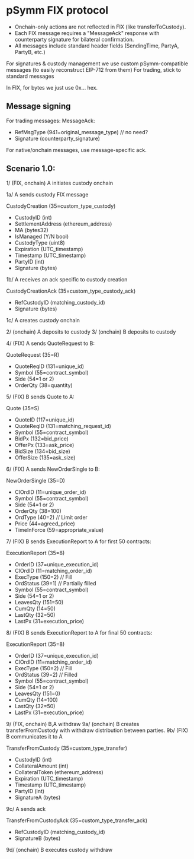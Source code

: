 # pSymm FIX protocol

- Onchain-only actions are not reflected in FIX (like transferToCustody).
- Each FIX message requires a "MessageAck" response with counterparty signature for bilateral confirmation.
- All messages include standard header fields (SendingTime, PartyA, PartyB, etc.)

For signatures & custody management we use custom pSymm-compatible messages (to easily reconstruct EIP-712 from them)
For trading, stick to standard messages

In FIX, for bytes we just use 0x... hex.

## Message signing

For trading messages: MessageAck:

- RefMsgType (941=original_message_type) // no need?
- Signature (counterparty_signature)

For native/onchain messages, use message-specific ack.

## Scenario 1.0:

1/ (FIX, onchain) A initiates custody onchain

1a/ A sends custody FIX message

CustodyCreation (35=custom_type_custody)

- CustodyID (int)
- SettlementAddress (ethereum_address)
- MA (bytes32)
- IsManaged (Y/N bool)
- CustodyType (uint8)
- Expiration (UTC_timestamp)
- Timestamp (UTC_timestamp)
- PartyID (int)
- Signature (bytes)

1b/ A receives an ack specific to custody creation

CustodyCreationAck (35=custom_type_custody_ack)

- RefCustodyID (matching_custody_id)
- Signature (bytes)

1c/ A creates custody onchain

2/ (onchain) A deposits to custody
3/ (onchain) B deposits to custody

4/ (FIX) A sends QuoteRequest to B:

QuoteRequest (35=R)

- QuoteReqID (131=unique_id)
- Symbol (55=contract_symbol)
- Side (54=1 or 2)
- OrderQty (38=quantity)

5/ (FIX) B sends Quote to A:

Quote (35=S)

- QuoteID (117=unique_id)
- QuoteReqID (131=matching_request_id)
- Symbol (55=contract_symbol)
- BidPx (132=bid_price)
- OfferPx (133=ask_price)
- BidSize (134=bid_size)
- OfferSize (135=ask_size)

6/ (FIX) A sends NewOrderSingle to B:

NewOrderSingle (35=D)

- ClOrdID (11=unique_order_id)
- Symbol (55=contract_symbol)
- Side (54=1 or 2)
- OrderQty (38=100)
- OrdType (40=2) // Limit order
- Price (44=agreed_price)
- TimeInForce (59=appropriate_value)

7/ (FIX) B sends ExecutionReport to A for first 50 contracts:

ExecutionReport (35=8)

- OrderID (37=unique_execution_id)
- ClOrdID (11=matching_order_id)
- ExecType (150=2) // Fill
- OrdStatus (39=1) // Partially filled
- Symbol (55=contract_symbol)
- Side (54=1 or 2)
- LeavesQty (151=50)
- CumQty (14=50)
- LastQty (32=50)
- LastPx (31=execution_price)

8/ (FIX) B sends ExecutionReport to A for final 50 contracts:

ExecutionReport (35=8)

- OrderID (37=unique_execution_id)
- ClOrdID (11=matching_order_id)
- ExecType (150=2) // Fill
- OrdStatus (39=2) // Filled
- Symbol (55=contract_symbol)
- Side (54=1 or 2)
- LeavesQty (151=0)
- CumQty (14=100)
- LastQty (32=50)
- LastPx (31=execution_price)

9/ (FIX, onchain) B,A withdraw
9a/ (onchain) B creates transferFromCustody with withdraw distribution between parties.
9b/ (FIX) B communicates it to A

TransferFromCustody (35=custom_type_transfer)

- CustodyID (int)
- CollateralAmount (int)
- CollateralToken (ethereum_address)
- Expiration (UTC_timestamp)
- Timestamp (UTC_timestamp)
- PartyID (int)
- SignatureA (bytes)

9c/ A sends ack

TransferFromCustodyAck (35=custom_type_transfer_ack)

- RefCustodyID (matching_custody_id)
- SignatureB (bytes)

9d/ (onchain) B executes custody withdraw
